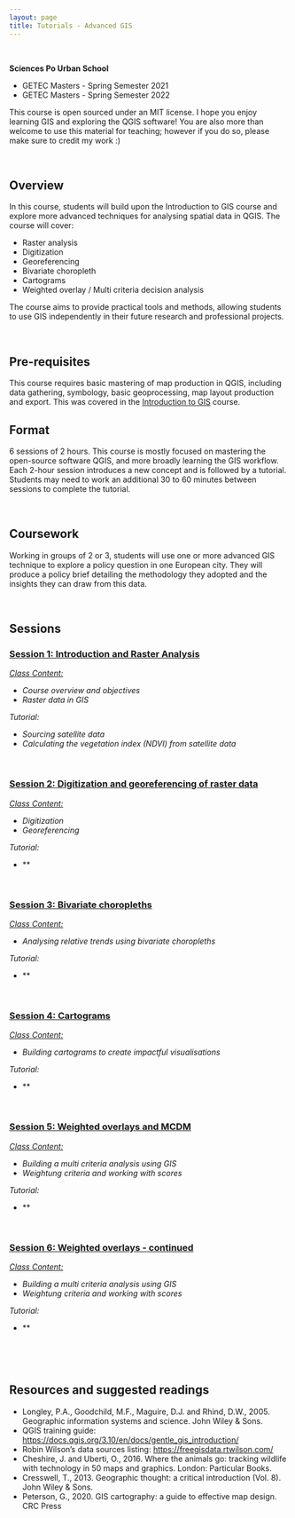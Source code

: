 ```yaml
---
layout: page
title: Tutorials - Advanced GIS
---
```


&nbsp;

**Sciences Po Urban School**

* GETEC Masters - Spring Semester 2021
* GETEC Masters - Spring Semester 2022


This course is open sourced under an MIT license. I hope you enjoy learning GIS and exploring the QGIS software! You are also more than welcome to use this material for teaching; however if you do so, please make sure to credit my work :)

&nbsp; 
## Overview

In this course, students will build upon the Introduction to GIS course and explore more advanced techniques for analysing spatial data in QGIS. The course will cover:

- Raster analysis
- Digitization
- Georeferencing
- Bivariate choropleth
- Cartograms
- Weighted overlay / Multi criteria decision analysis

The course aims to provide practical tools and methods, allowing students to use GIS independently in their future research and professional projects.

&nbsp; 
## Pre-requisites

This course requires basic mastering of map production in QGIS, including data gathering, symbology, basic geoprocessing, map layout production and export. This was covered in the [Introduction to GIS](tuto1-intro-to-gis.md) course.

## Format

6 sessions of 2 hours. This course is mostly focused on mastering the open-source software QGIS, and more broadly learning the GIS workflow. Each 2-hour session introduces a new concept and is followed by a tutorial. Students may need to work an additional 30 to 60 minutes between sessions to complete the tutorial.

&nbsp; 
## Coursework

Working in groups of 2 or 3, students will use one or more advanced GIS technique to explore a policy question in one European city. They will produce a policy brief detailing the methodology they adopted and the insights they can draw from this data.


&nbsp; 
## Sessions


### [Session 1: Introduction and Raster Analysis](_posts/2022-01-24-advanced-tutorial1.md)


*[Class Content:](docs/assets/pdf/advanced-session1-getec2022.pdf)*

- *Course overview and objectives*
- *Raster data in GIS*

*Tutorial:*

- *Sourcing satellite data*
- *Calculating the vegetation index (NDVI) from satellite data*

&nbsp; 

### [Session 2: Digitization and georeferencing of raster data](_posts/2022-01-24-advanced-tutorial2.md)

*[Class Content:](.)*
- *Digitization*
- *Georeferencing*

*Tutorial:*

- **


&nbsp; 

### [Session 3: Bivariate choropleths](_posts/2022-01-24-advanced-tutorial3.md)

*[Class Content:](.)*

- *Analysing relative trends using bivariate choropleths*

*Tutorial:*

- **

&nbsp; 

### [Session 4: Cartograms](_posts/2022-01-24-advanced-tutorial4.md)

*[Class Content:](.)*

- *Building cartograms to create impactful visualisations* 

*Tutorial:*

- **
 

&nbsp; 

### [Session 5: Weighted overlays and MCDM](_posts/2022-01-24-advanced-tutorial5.md)

*[Class Content:](.)*

- *Building a multi criteria analysis using GIS*
- *Weightung criteria and working with scores*

*Tutorial:*

- **


&nbsp; 

### [Session 6: Weighted overlays - continued](_posts/2022-01-24-advanced-tutorial6.md)

*[Class Content:](.)*

- *Building a multi criteria analysis using GIS*
- *Weightung criteria and working with scores*

*Tutorial:*

- **

&nbsp; 

&nbsp; 


## Resources and suggested readings

- Longley, P.A., Goodchild, M.F., Maguire, D.J. and Rhind, D.W., 2005. Geographic information systems and science. John Wiley & Sons.
- QGIS training guide: https://docs.qgis.org/3.10/en/docs/gentle_gis_introduction/
- Robin Wilson’s data sources listing: https://freegisdata.rtwilson.com/
- Cheshire, J. and Uberti, O., 2016. Where the animals go: tracking wildlife with technology in 50 maps and graphics. London: Particular Books.
- Cresswell, T., 2013. Geographic thought: a critical introduction (Vol. 8). John Wiley &amp; Sons.
- Peterson, G., 2020. GIS cartography: a guide to effective map design. CRC Press